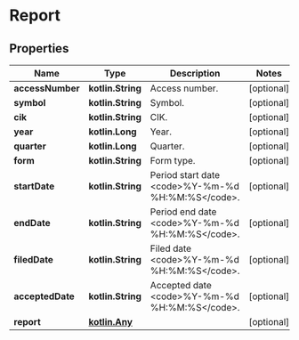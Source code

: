 
# Report

## Properties
Name | Type | Description | Notes
------------ | ------------- | ------------- | -------------
**accessNumber** | **kotlin.String** | Access number. |  [optional]
**symbol** | **kotlin.String** | Symbol. |  [optional]
**cik** | **kotlin.String** | CIK. |  [optional]
**year** | **kotlin.Long** | Year. |  [optional]
**quarter** | **kotlin.Long** | Quarter. |  [optional]
**form** | **kotlin.String** | Form type. |  [optional]
**startDate** | **kotlin.String** | Period start date &lt;code&gt;%Y-%m-%d %H:%M:%S&lt;/code&gt;. |  [optional]
**endDate** | **kotlin.String** | Period end date &lt;code&gt;%Y-%m-%d %H:%M:%S&lt;/code&gt;. |  [optional]
**filedDate** | **kotlin.String** | Filed date &lt;code&gt;%Y-%m-%d %H:%M:%S&lt;/code&gt;. |  [optional]
**acceptedDate** | **kotlin.String** | Accepted date &lt;code&gt;%Y-%m-%d %H:%M:%S&lt;/code&gt;. |  [optional]
**report** | [**kotlin.Any**](.md) |  |  [optional]



